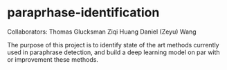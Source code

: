 # paraprhase-identification

Collaborators:
Thomas Glucksman
Ziqi Huang
Daniel (Zeyu) Wang

The purpose of this project is to identify state of the art methods currently used in paraphrase detection, and build a deep learning model on par with or improvement these methods. 
